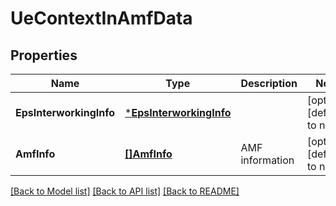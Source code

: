 # UeContextInAmfData

## Properties
Name | Type | Description | Notes
------------ | ------------- | ------------- | -------------
**EpsInterworkingInfo** | [***EpsInterworkingInfo**](EpsInterworkingInfo.md) |  | [optional] [default to null]
**AmfInfo** | [**[]AmfInfo**](AmfInfo.md) | AMF information | [optional] [default to null]

[[Back to Model list]](../README.md#documentation-for-models) [[Back to API list]](../README.md#documentation-for-api-endpoints) [[Back to README]](../README.md)


